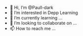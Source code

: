 - 👋 Hi, I’m @Paull-dark
- 👀 I’m interested in Depp Learning
- 🌱 I’m currently learning ...
- 💞️ I’m looking to collaborate on ...
- 📫 How to reach me ...

<!---
Paull-dark/Paull-dark is a ✨ special ✨ repository because its `README.md` (this file) appears on your GitHub profile.
You can click the Preview link to take a look at your changes.
--->
